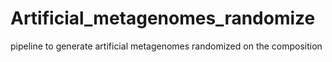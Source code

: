 # Artificial_metagenomes_randomize
pipeline to generate artificial metagenomes randomized on the composition
